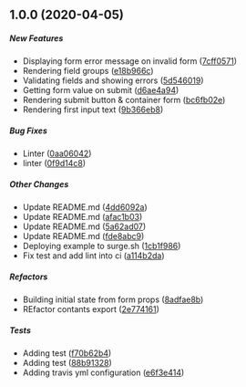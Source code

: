 ## 1.0.0 (2020-04-05)

##### New Features

*  Displaying form error message on invalid form ([7cff0571](https://github.com/jojo5716/form-builder-js/commit/7cff0571854311472ee1cc6ea570767374f547ec))
*  Rendering field groups ([e18b966c](https://github.com/jojo5716/form-builder-js/commit/e18b966c32c88c51dc41ed8b99b0e6bfe88ffa20))
*  Validating fields and showing errors ([5d546019](https://github.com/jojo5716/form-builder-js/commit/5d546019dffb6bffc53b430a2bee125982d423aa))
*  Getting form value on submit ([d6ae4a94](https://github.com/jojo5716/form-builder-js/commit/d6ae4a94d0a738e1150d6f2325421a95846f0004))
*  Rendering submit button & container form ([bc6fb02e](https://github.com/jojo5716/form-builder-js/commit/bc6fb02ea494632f7c81f0b1a441859aa663be65))
*  Rendering first input text ([9b366eb8](https://github.com/jojo5716/form-builder-js/commit/9b366eb830d3dfd66f9e40d47c580d8e3b667c46))

##### Bug Fixes

*  Linter ([0aa06042](https://github.com/jojo5716/form-builder-js/commit/0aa06042dbd2d6ec681b9223361449463d431d15))
*  linter ([0f9d14c8](https://github.com/jojo5716/form-builder-js/commit/0f9d14c82737f94b90fea10409f646bf29b28247))

##### Other Changes

*  Update README.md ([4dd6092a](https://github.com/jojo5716/form-builder-js/commit/4dd6092a2c7a9207c3f6827009e4c0bab9c63994))
*  Update README.md ([afac1b03](https://github.com/jojo5716/form-builder-js/commit/afac1b03fb1df3f8474007bcf17704a6fbe8fac5))
*  Update README.md ([5a62ad07](https://github.com/jojo5716/form-builder-js/commit/5a62ad07c33605054e3dc77ade7195d1887fafa1))
*  Update README.md ([fde8abc9](https://github.com/jojo5716/form-builder-js/commit/fde8abc93fdc6f3927c2eeb89c77e06db3393e88))
*  Deploying example to surge.sh ([1cb1f986](https://github.com/jojo5716/form-builder-js/commit/1cb1f9863f21354ad5f30a01abca8c4138839611))
*  Fix test and add lint into ci ([a114b2da](https://github.com/jojo5716/form-builder-js/commit/a114b2da66cddbe0a0287ad290dd747c70611a2a))

##### Refactors

*  Building initial state from form props ([8adfae8b](https://github.com/jojo5716/form-builder-js/commit/8adfae8b9fe08d063e9b73d576e10a5bcb992749))
*  REfactor contants export ([2e774161](https://github.com/jojo5716/form-builder-js/commit/2e77416102ecd984ee3ee123df4f2d544e481220))

##### Tests

*  Adding test ([f70b62b4](https://github.com/jojo5716/form-builder-js/commit/f70b62b4024c5b6105b097b638509d835157680a))
*  Adding test ([88b91328](https://github.com/jojo5716/form-builder-js/commit/88b9132846e50b2527cf0d1a455479e2b8d2c0fe))
*  Adding travis yml configuration ([e6f3e414](https://github.com/jojo5716/form-builder-js/commit/e6f3e414038fe986506761569f15585034771368))

